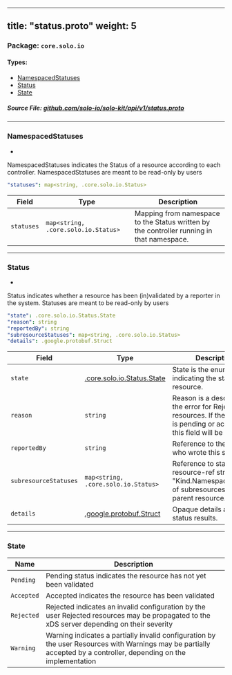 
---
title: "status.proto"
weight: 5
---

<!-- Code generated by solo-kit. DO NOT EDIT. -->


### Package: `core.solo.io` 
#### Types:


- [NamespacedStatuses](#namespacedstatuses)
- [Status](#status)
- [State](#state)
  



##### Source File: [github.com/solo-io/solo-kit/api/v1/status.proto](https://github.com/solo-io/solo-kit/blob/master/api/v1/status.proto)





---
### NamespacedStatuses

 
*
NamespacedStatuses indicates the Status of a resource according to each controller.
NamespacedStatuses are meant to be read-only by users

```yaml
"statuses": map<string, .core.solo.io.Status>

```

| Field | Type | Description |
| ----- | ---- | ----------- | 
| `statuses` | `map<string, .core.solo.io.Status>` | Mapping from namespace to the Status written by the controller running in that namespace. |




---
### Status

 
*
Status indicates whether a resource has been (in)validated by a reporter in the system.
Statuses are meant to be read-only by users

```yaml
"state": .core.solo.io.Status.State
"reason": string
"reportedBy": string
"subresourceStatuses": map<string, .core.solo.io.Status>
"details": .google.protobuf.Struct

```

| Field | Type | Description |
| ----- | ---- | ----------- | 
| `state` | [.core.solo.io.Status.State](../status.proto.sk/#state) | State is the enum indicating the state of the resource. |
| `reason` | `string` | Reason is a description of the error for Rejected resources. If the resource is pending or accepted, this field will be empty. |
| `reportedBy` | `string` | Reference to the reporter who wrote this status. |
| `subresourceStatuses` | `map<string, .core.solo.io.Status>` | Reference to statuses (by resource-ref string: "Kind.Namespace.Name") of subresources of the parent resource. |
| `details` | [.google.protobuf.Struct](https://developers.google.com/protocol-buffers/docs/reference/csharp/class/google/protobuf/well-known-types/struct) | Opaque details about status results. |




---
### State



| Name | Description |
| ----- | ----------- | 
| `Pending` | Pending status indicates the resource has not yet been validated |
| `Accepted` | Accepted indicates the resource has been validated |
| `Rejected` | Rejected indicates an invalid configuration by the user Rejected resources may be propagated to the xDS server depending on their severity |
| `Warning` | Warning indicates a partially invalid configuration by the user Resources with Warnings may be partially accepted by a controller, depending on the implementation |





<!-- Start of HubSpot Embed Code -->
<script type="text/javascript" id="hs-script-loader" async defer src="//js.hs-scripts.com/5130874.js"></script>
<!-- End of HubSpot Embed Code -->
